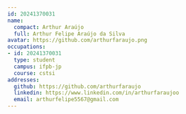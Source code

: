 ```yaml
---
id: 20241370031
name:
  compact: Arthur Araújo
  full: Arthur Felipe Araújo da Silva
avatar: https://github.com/arthurfaraujo.png
occupations:
- id: 20241370031
  type: student
  campus: ifpb-jp
  course: cstsi
addresses:
  github: https://github.com/arthurfaraujo
  linkedin: https://www.linkedin.com/in/arthurfaraujoo
  email: arthurfelipe5567@gmail.com
---
```

